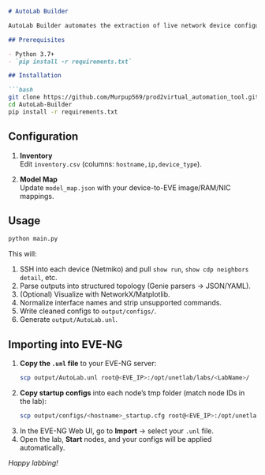```markdown
# AutoLab Builder

AutoLab Builder automates the extraction of live network device configurations and topology, cleans and normalizes interface names, and generates an EVE-NG `.unl` topology file plus startup configs ready for import.

## Prerequisites

- Python 3.7+
- `pip install -r requirements.txt`

## Installation

```bash
git clone https://github.com/Murpup569/prod2virtual_automation_tool.git
cd AutoLab-Builder
pip install -r requirements.txt
```

## Configuration

1. **Inventory**  
   Edit `inventory.csv` (columns: `hostname,ip,device_type`).

2. **Model Map**  
   Update `model_map.json` with your device-to-EVE image/RAM/NIC mappings.

## Usage

```bash
python main.py
```

This will:

1. SSH into each device (Netmiko) and pull `show run`, `show cdp neighbors detail`, etc.  
2. Parse outputs into structured topology (Genie parsers → JSON/YAML).  
3. (Optional) Visualize with NetworkX/Matplotlib.  
4. Normalize interface names and strip unsupported commands.  
5. Write cleaned configs to `output/configs/`.  
6. Generate `output/AutoLab.unl`.

## Importing into EVE-NG

1. **Copy the `.unl` file** to your EVE-NG server:
   ```bash
   scp output/AutoLab.unl root@<EVE_IP>:/opt/unetlab/labs/<LabName>/
   ```
2. **Copy startup configs** into each node’s tmp folder (match node IDs in the lab):
   ```bash
   scp output/configs/<hostname>_startup.cfg root@<EVE_IP>:/opt/unetlab/tmp/0/node-<node_id>/startup-config.cfg
   ```
3. In the EVE-NG Web UI, go to **Import** → select your `.unl` file.  
4. Open the lab, **Start** nodes, and your configs will be applied automatically.

*Happy labbing!*  
```
